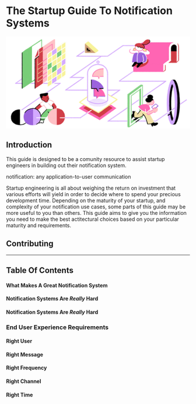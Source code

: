# The Startup Guide To Notification Systems

![Intro Illustration](img/introduction.jpg?raw=true)

## Introduction

This guide is designed to be a comunity resource to assist startup engineers in building out their notification system. 

notification: any application-to-user communication

Startup engineering is all about weighing the return on investment that various efforts will yield in order to decide where to spend your precious development time. Depending on the maturity of your startup, and complexity of your notification use cases, some parts of this guide may be more useful to you than others. This guide aims to give you the information you need to make the best actitectural choices based on your particular maturity and requirements.

## Contributing

<hr>

## Table Of Contents

#### What Makes A Great Notification System

#### Notification Systems Are *Really* Hard

#### Notification Systems Are *Really* Hard


### End User Experience Requirements
#### Right User
#### Right Message
#### Right Frequency
#### Right Channel
#### Right Time

